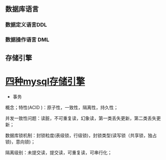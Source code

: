 



## 数据库语言

### 数据定义语言DDL

### 数据操作语言 DML



## 存储引擎

# [四种mysql存储引擎](https://www.cnblogs.com/wcwen1990/p/6655416.html)



- 事务

概念；特性(ACID )：原子性，一致性，隔离性，持久性；

并发一致性问题：读脏，不可重复读，幻象读，第一类丢失更新，第二类丢失更新；

数据库锁机制：封锁粒度(表级锁，行级锁)，封锁类型(读写锁（共享锁，独占锁)，意向锁)；

隔离级别：未提交读，提交读，可重复读，可串行化；